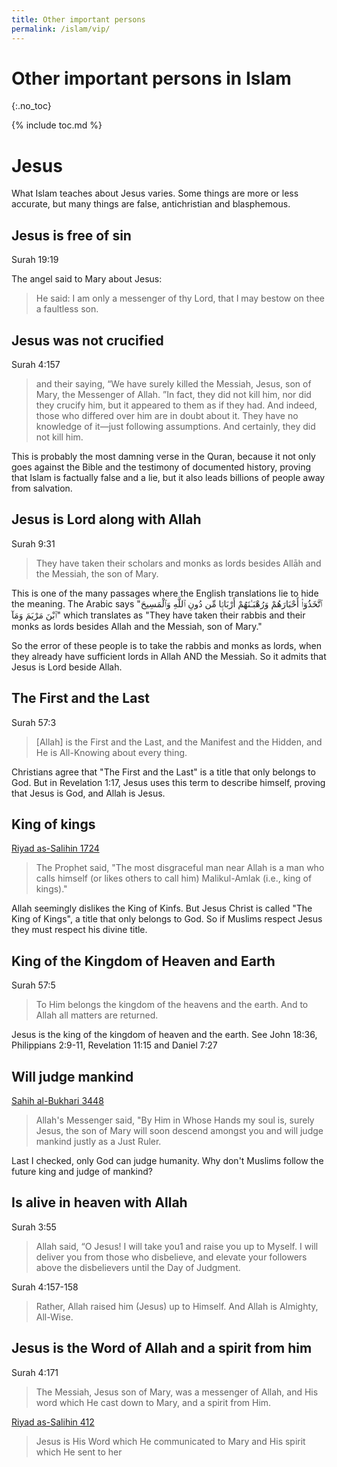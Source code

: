 ```yaml
---
title: Other important persons
permalink: /islam/vip/
---
```


# Other important persons in Islam 
{:.no_toc}

{% include toc.md %}



# Jesus

What Islam teaches about Jesus varies. Some things are more or less accurate, but many things are false, antichristian and blasphemous.

## Jesus is free of sin

Surah 19:19 

The angel said to Mary about Jesus:

> He said: I am only a messenger of thy Lord, that I may bestow on thee a faultless son.

## Jesus was not crucified 

Surah 4:157

> and their saying, “We have surely killed the Messiah, Jesus, son of Mary, the Messenger of Allah. ”In fact, they did not kill him, nor did they crucify him, but it appeared to them as if they had. And indeed, those who differed over him are in doubt about it. They have no knowledge of it—just following assumptions. And certainly, they did not kill him.

This is probably the most damning verse in the Quran, because it not only goes against the Bible and the testimony of documented history, proving that Islam is factually false and a lie, but it also leads billions of people away from salvation. 

## Jesus is Lord along with Allah

Surah 9:31

> They have taken their scholars and monks as lords besides Allāh and the Messiah, the son of Mary.

This is one of the many passages where the English translations lie to hide the meaning. The Arabic says "ٱتَّخَذُوٓا۟ أَحْبَارَهُمْ وَرُهْبَـٰنَهُمْ أَرْبَابًۭا مِّن دُونِ ٱللَّهِ وَٱلْمَسِيحَ ٱبْنَ مَرْيَمَ وَمَآ" which translates as "They have taken their rabbis and their monks as lords besides Allah and the Messiah, son of Mary."

So the error of these people is to take the rabbis and monks as lords, when they already have sufficient lords in Allah AND the Messiah. So it  admits that Jesus is Lord beside Allah. 

## The First and the Last

Surah 57:3

> [Allah] is the First and the Last, and the Manifest and the Hidden, and He is All-Knowing about every thing.

Christians agree that "The First and the Last" is a title that only belongs to God. But in Revelation 1:17, Jesus uses this term to describe himself, proving that Jesus is God, and Allah is Jesus.

## King of kings

[Riyad as-Salihin 1724](https://sunnah.com/riyadussalihin:1724)

> The Prophet said, "The most disgraceful man near Allah is a man who calls himself (or likes others to call him) Malikul-Amlak (i.e., king of kings)."

Allah seemingly dislikes the King of Kinfs. But Jesus Christ is called "The King of Kings", a title that only belongs to God. So if Muslims respect Jesus they must respect his divine title.

## King of the Kingdom of Heaven and Earth

Surah 57:5

> To Him belongs the kingdom of the heavens and the earth. And to Allah all matters are returned.

Jesus is the king of the kingdom of heaven and the earth. See John 18:36, Philippians 2:9-11, Revelation 11:15 and Daniel 7:27

## Will judge mankind

[Sahih al-Bukhari 3448](https://sunnah.com/bukhari:3448)

> Allah's Messenger said, "By Him in Whose Hands my soul is, surely Jesus, the son of Mary will soon descend amongst you and will judge mankind justly as a Just Ruler.

Last I checked, only God can judge humanity. Why don't Muslims follow the future king and judge of mankind?

## Is alive in heaven with Allah

Surah 3:55

> Allah said, “O Jesus! I will take you1 and raise you up to Myself. I will deliver you from those who disbelieve, and elevate your followers above the disbelievers until the Day of Judgment. 

Surah 4:157-158

> Rather, Allah raised him (Jesus) up to Himself. And Allah is Almighty, All-Wise.


## Jesus is the Word of Allah and a spirit from him

Surah 4:171

> The Messiah, Jesus son of Mary, was a messenger of Allah, and His word which He cast down to Mary, and a spirit from Him.

[Riyad as-Salihin 412](https://sunnah.com/riyadussalihin:412)

> Jesus is His Word which He communicated to Mary and His spirit which He sent to her